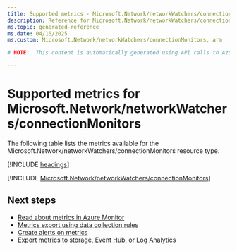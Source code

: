 ```yaml
---
title: Supported metrics - Microsoft.Network/networkWatchers/connectionMonitors
description: Reference for Microsoft.Network/networkWatchers/connectionMonitors metrics in Azure Monitor.
ms.topic: generated-reference
ms.date: 04/16/2025
ms.custom: Microsoft.Network/networkWatchers/connectionMonitors, arm

# NOTE:  This content is automatically generated using API calls to Azure. Any edits made on these files will be overwritten in the next run of the script. 

---
```


  
# Supported metrics for Microsoft.Network/networkWatchers/connectionMonitors
  
The following table lists the metrics available for the Microsoft.Network/networkWatchers/connectionMonitors resource type.  
  
  
[!INCLUDE [headings](~/reusable-content/ce-skilling/azure/includes/azure-monitor/reference/metrics/metrics-headings.md)]  
  
 

[!INCLUDE [Microsoft.Network/networkWatchers/connectionMonitors](~/reusable-content/ce-skilling/azure/includes/azure-monitor/reference/metrics/microsoft-network-networkwatchers-connectionmonitors-metrics-include.md)]  



## Next steps

- [Read about metrics in Azure Monitor](/azure/azure-monitor/data-platform)
- [Metrics export using data collection rules](/azure/azure-monitor/essentials/data-collection-metrics)
- [Create alerts on metrics](/azure/azure-monitor/alerts/alerts-overview)
- [Export metrics to storage, Event Hub, or Log Analytics](/azure/azure-monitor/essentials/platform-logs-overview)
